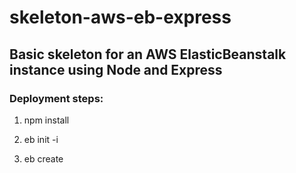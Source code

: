 # skeleton-aws-eb-express

## Basic skeleton for an AWS ElasticBeanstalk instance using Node and Express

### Deployment steps:

1.  npm install

2.  eb init -i

3.  eb create
